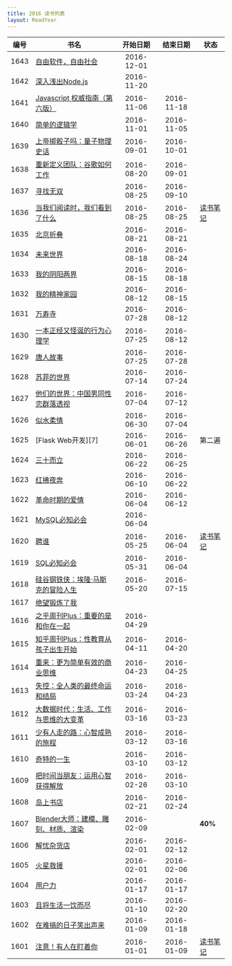 ```yaml
---
title: 2016 读书列表
layout: ReadYear
---
```


|编号|书名|开始日期|结束日期|状态|
|:----:|----|:----:|:----:|----|
|1643| [自由软件，自由社会][1643] | 2016-12-01 | | |
|1642| [深入浅出Node.js][1642] | 2016-11-20 | | |
|1641| [Javascript 权威指南（第六版）][1641] | 2016-11-06 | 2016-11-18 | |
|1640| [简单的逻辑学][1640] | 2016-11-01 | 2016-11-05 | |
|1639| [上帝掷骰子吗：量子物理史话][1639] | 2016-09-01 | 2016-10-01 | |
|1638| [重新定义团队：谷歌如何工作][1638] | 2016-08-20 | 2016-09-01 | |
|1637| [寻找无双][1637] | 2016-08-25 | 2016-09-10 | |
|1636| [当我们阅读时，我们看到了什么][1636] | 2016-08-25 | 2016-08-25 | [读书笔记][1636m] |
|1635| [北京折叠][1635] | 2016-08-21 | 2016-08-21 | |
|1634| [未来世界][1634] | 2016-08-18 | 2016-08-24 | |
|1633| [我的阴阳两界][1633] | 2016-08-15 | 2016-08-18 | |
|1632| [我的精神家园][1632] | 2016-08-12 | 2016-08-15 | |
|1631| [万寿寺][1631] | 2016-07-28 | 2016-08-12 | |
|1630| [一本正经又怪诞的行为心理学][1630] | 2016-07-25 | 2016-08-12 | |
|1629| [唐人故事][1629] | 2016-07-25 | 2016-07-28 | |
|1628| [苏菲的世界][1628] | 2016-07-14 | 2016-07-24 | |
|1627| [他们的世界：中国男同性恋群落透视][1626] | 2016-07-04 | 2016-07-12| |
|1626| [似水柔情][1626] | 2016-06-30 | 2016-07-04|  |
|1625| [Flask Web开发][7] | 2016-06-01 | 2016-06-26| 第二遍 |
|1624| [三十而立][1624] | 2016-06-22 | 2016-06-25 |  |
|1623| [红拂夜奔][1623] | 2016-06-10 | 2016-06-22 |  |
|1622| [革命时期的爱情][1622] | 2016-06-04 | 2016-06-12 |  |
|1621| [MySQL必知必会][1621] | 2016-06-04 | |  |
|1620| [聘谁][1620] | 2016-05-25 | 2016-06-04 | [读书笔记][1620m] |
|1619| [SQL必知必会][1619] | 2016-05-31 | 2016-06-04 |  |
|1618| [硅谷钢铁侠：埃隆·马斯克的冒险人生][1618] | 2016-05-20 | 2016-07-15 |  |
|1617| [绝望锻炼了我][1617] |  |  |  |
|1616| [之乎周刊Plus：重要的是和你在一起][1616] | 2016-04-29 |  |  |
|1615| [知乎周刊Plus：性教育从孩子出生开始][1615] | 2016-04-11 | 2016-04-20 |  |
|1614| [重来：更为简单有效的商业思维][1614] | 2016-04-23 | 2016-04-25 |  |
|1613| [失控：全人类的最终命运和结局][1613] | 2016-03-24 | 2016-04-23 |  |
|1612| [大数据时代：生活、工作与思维的大变革][1612] | 2016-03-16 | 2016-03-23 |  |
|1611| [少有人走的路：心智成熟的旅程][1611] | 2016-03-12 | 2016-03-16 |  |
|1610| [奇特的一生][1610] | 2016-03-10 | 2016-03-12 |  |
|1609| [把时间当朋友：运用心智获得解放][1609] | 2016-02-26 | 2016-03-10 |  |
|1608| [岛上书店][1608] | 2016-02-21 | 2016-02-24 |  |
|1607| [Blender大师：建模、雕刻、材质、渲染][1607] | 2016-02-09 |  | **40%** |
|1606| [解忧杂货店][1606] | 2016-02-01 | 2016-02-12 | |
|1605| [火星救援][1605] | 2016-02-01 | 2016-02-06 | |
|1604| [用户力][1604] | 2016-01-17 | 2016-01-17 | |
|1603| [且将生活一饮而尽][1603] | 2016-01-10 | 2016-02-20 | |
|1602| [在难搞的日子笑出声来][1602] | 2016-01-09 | 2016-01-18 | |
|1601| [注意！有人在盯着你][1601] |  2016-01-01 | 2016-01-09 | [读书笔记][1601m] |


[1601]: http://book.douban.com/subject/11524362/
[1601m]: https://blog.zengrong.net/post/2411.html
[1602]: http://book.douban.com/subject/25777982/
[1603]: http://book.douban.com/subject/26648238/
[1604]: http://book.douban.com/subject/26685458/
[1605]: http://book.douban.com/subject/26586492/
[1606]: http://book.douban.com/subject/25862578/
[1607]: http://book.douban.com/subject/25866329/
[1608]: http://book.douban.com/subject/26340138/
[1609]: http://book.douban.com/subject/3609132/
[1610]: https://book.douban.com/subject/1115353/
[1611]: https://book.douban.com/subject/1775691/
[1612]: https://book.douban.com/subject/20429677/
[1613]: https://book.douban.com/subject/5375620/
[1614]: https://book.douban.com/subject/5320866/
[1615]: https://book.douban.com/subject/26766330/
[1616]: https://book.douban.com/subject/26766337/
[1617]: https://book.douban.com/subject/24257591/
[1618]: https://book.douban.com/subject/26759508/
[1619]: https://book.douban.com/subject/24250054/
[1620]: https://book.douban.com/subject/3878077/
[1620m]: https://blog.zengrong.net/post/2555.html
[1621]: https://book.douban.com/subject/3354490/
[1622]: https://book.douban.com/subject/3176760/
[1623]: https://book.douban.com/subject/1418686/
[1624]: https://book.douban.com/subject/3264665/
[1626]: https://book.douban.com/subject/1273895/
[1627]: https://book.douban.com/subject/1479194/
[1628]: https://book.douban.com/subject/1045818/
[1629]: https://book.douban.com/subject/1477437/
[1630]: https://book.douban.com/subject/26705570/
[1631]: https://book.douban.com/subject/1763806/
[1632]: https://book.douban.com/subject/1014578/
[1633]: https://book.douban.com/subject/3518334/
[1634]: https://book.douban.com/subject/3264655/
[1635]: https://read.douban.com/ebook/20769128/
[1636]: https://book.douban.com/subject/26411095/
[1636m]: https://blog.zengrong.net/post/2577.html
[1637]: https://book.douban.com/subject/3176755/
[1638]: https://book.douban.com/subject/26608585/
[1639]: https://book.douban.com/subject/1467022/
[1640]: https://book.douban.com/subject/2986872/
[1641]: https://book.douban.com/subject/10549733/
[1642]: https://book.douban.com/subject/25768396/
[1643]: https://book.douban.com/subject/26921083/

